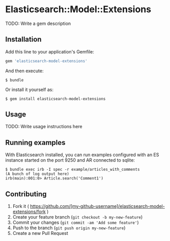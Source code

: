# Elasticsearch::Model::Extensions

TODO: Write a gem description

## Installation

Add this line to your application's Gemfile:

```ruby
gem 'elasticsearch-model-extensions'
```

And then execute:

    $ bundle

Or install it yourself as:

    $ gem install elasticsearch-model-extensions

## Usage

TODO: Write usage instructions here

## Running examples

With Elasticsearch installed, you can run examples configured with an ES instance started on the port 9250 and AR connected to sqlite:

    $ bundle exec irb -I spec -r example/articles_with_comments
    (A bunch of log output here)
    irb(main):001:0> Article.search('Comment1')

## Contributing

1. Fork it ( https://github.com/[my-github-username]/elasticsearch-model-extensions/fork )
2. Create your feature branch (`git checkout -b my-new-feature`)
3. Commit your changes (`git commit -am 'Add some feature'`)
4. Push to the branch (`git push origin my-new-feature`)
5. Create a new Pull Request
